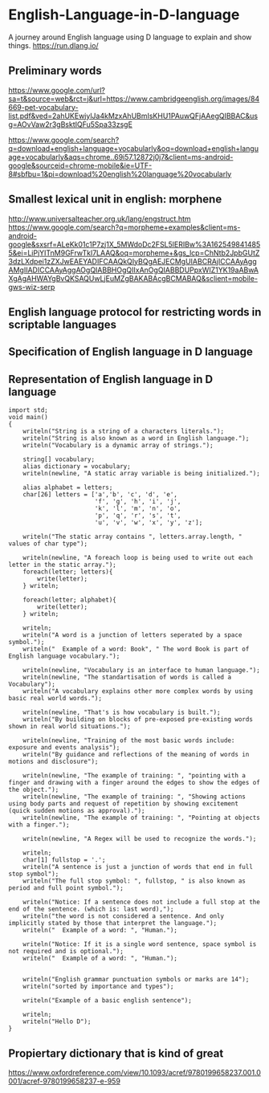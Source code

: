 # English-Language-in-D-language
A journey around English language using D language to explain and show things.
https://run.dlang.io/

## Preliminary words
https://www.google.com/url?sa=t&source=web&rct=j&url=https://www.cambridgeenglish.org/images/84669-pet-vocabulary-list.pdf&ved=2ahUKEwjylJa4kMzxAhUBmIsKHU1PAuwQFjAAegQIBBAC&usg=AOvVaw2r3gBsktIQFu5Spa33zsgE

https://www.google.com/search?q=download+english+language+vocabularly&oq=download+english+language+vocabularly&aqs=chrome..69i57.12872j0j7&client=ms-android-google&sourceid=chrome-mobile&ie=UTF-8#sbfbu=1&pi=download%20english%20language%20vocabularly

## Smallest lexical unit in english: morphene
http://www.universalteacher.org.uk/lang/engstruct.htm
https://www.google.com/search?q=morpheme+examples&client=ms-android-google&sxsrf=ALeKk01c1P7zj1X_5MWdoDc2FSL5lERIBw%3A1625498414855&ei=LiPjYITnM9GFrwTkl7LAAQ&oq=morpheme+&gs_lcp=ChNtb2JpbGUtZ3dzLXdpei1zZXJwEAEYADIFCAAQkQIyBQgAEJECMgUIABCRAjICCAAyAggAMgIIADICCAAyAggAOgQIABBHOgQIIxAnOgQIABBDUPpxWIZ1YK19aABwAXgAgAHWAYgBvQKSAQUwLjEuMZgBAKABAcgBCMABAQ&sclient=mobile-gws-wiz-serp

## English language protocol for restricting words in scriptable languages
## Specification of English language in D language
## Representation of English language in D language

```
import std;
void main()
{
    writeln("String is a string of a characters literals.");
    writeln("String is also known as a word in English language.");
    writeln("Vocabulary is a dynamic array of strings.");

    string[] vocabulary;
    alias dictionary = vocabulary;
    writeln(newline, "A static array variable is being initialized.");
    
    alias alphabet = letters;
    char[26] letters = ['a','b', 'c', 'd', 'e', 
                        'f', 'g', 'h', 'i', 'j', 
                        'k', 'l', 'm', 'n', 'o', 
                        'p', 'q', 'r', 's', 't', 
                        'u', 'v', 'w', 'x', 'y', 'z'];
    
    writeln("The static array contains ", letters.array.length, " values of char type");
   
    writeln(newline, "A foreach loop is being used to write out each letter in the static array.");
    foreach(letter; letters){
    	write(letter);
    } writeln;
    
    foreach(letter; alphabet){
    	write(letter);
    } writeln;
    
    writeln;
    writeln("A word is a junction of letters seperated by a space symbol.");
    writeln("  Example of a word: Book", " The word Book is part of English language vocabulary.");
    
    writeln(newline, "Vocabulary is an interface to human language.");
    writeln(newline, "The standartisation of words is called a Vocabulary");
    writeln("A vocabulary explains other more complex words by using basic real world words.");
    
    writeln(newline, "That's is how vocabulary is built.");
    writeln("By building on blocks of pre-exposed pre-existing words shown in real world situations.");
    
    writeln(newline, "Training of the most basic words include: exposure and events analysis");
    writeln("By guidance and reflections of the meaning of words in motions and disclosure");
    
    writeln(newline, "The example of training: ", "pointing with a finger and drawing with a finger around the edges to show the edges of the object.");
    writeln(newline, "The example of training: ", "Showing actions using body parts and request of repetition by showing excitement (quick sudden motions as approval).");
    writeln(newline, "The example of training: ", "Pointing at objects with a finger.");
    
    writeln(newline, "A Regex will be used to recognize the words.");
    
    writeln;
    char[1] fullstop = '.';
    writeln("A sentence is just a junction of words that end in full stop symbol");
	writeln("The full stop symbol: ", fullstop, " is also known as period and full point symbol.");
    
    writeln("Notice: If a sentence does not include a full stop at the end of the sentence. (which is: last word),");
    writeln("the word is not considered a sentence. And only implicitly stated by those that interpret the language.");
    writeln("  Example of a word: ", "Human.");
    
    writeln("Notice: If it is a single word sentence, space symbol is not required and is optional.");
    writeln("  Example of a word: ", "Human.");
    

    writeln("English grammar punctuation symbols or marks are 14");
    writeln("sorted by importance and types");

    writeln("Example of a basic english sentence");
    
    writeln;
    writeln("Hello D");
}
```

## Propiertary dictionary that is kind of great
https://www.oxfordreference.com/view/10.1093/acref/9780199658237.001.0001/acref-9780199658237-e-959
